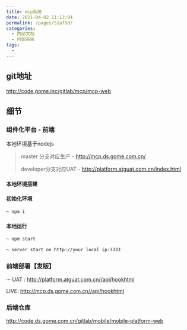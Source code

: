 ```yaml
---
title: mcp系统
date: 2021-04-02 11:13:04
permalink: /pages/51af9d/
categories:
  - 内部文档
  - 内部系统
tags:
  - 
---
```

## git地址
http://code.gome.inc/gitlab/mcp/mcp-web

## 细节
### 组件化平台 - 前端

本地环境基于nodejs

> master 分支对应生产 - http://mcp.ds.gome.com.cn/
>
> developer分支对应UAT - http://platform.atguat.com.cn/index.html

#### 本地环境搭建

#### 初始化环境

~~~bash
~ npm i
~~~

#### 本地运行

~~~bash
~ npm start
~~~

~~~bash
~ server start on http://your local ip:3333
~~~

### 前端部署【发版】
···
UAT :  http://platform.atguat.com.cn//api/hookhtml

LIVE: http://mcp.ds.gome.com.cn//api/hookhtml

### 后端仓库

http://code.ds.gome.com.cn/gitlab/mobile/mobile-platform-web